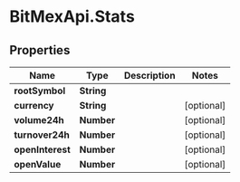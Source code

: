 # BitMexApi.Stats

## Properties
Name | Type | Description | Notes
------------ | ------------- | ------------- | -------------
**rootSymbol** | **String** |  | 
**currency** | **String** |  | [optional] 
**volume24h** | **Number** |  | [optional] 
**turnover24h** | **Number** |  | [optional] 
**openInterest** | **Number** |  | [optional] 
**openValue** | **Number** |  | [optional] 



